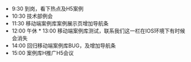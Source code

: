 * 9:30 到岗，看下热点及H5案例
* 10:30 技术部例会
* 11:30 移动端案例库案例展示页增加导航条
* 12:00 午休
* 13:00 移动端案例库测试，联系我们这一栏在IOS环境下有时候会消失
* 14:00 回归移动端案例库BUG，及增加导航条
* 15:00 案例库H推广H5会议
